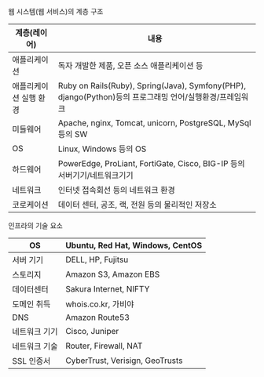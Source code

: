 웹 시스템(웹 서비스)의 계층 구조

| 계층(레이어)| 내용 |
| -- | -- |
| 애플리케이션| 독자 개발한 제품, 오픈 소스 애플리케이션 등 |
| 애플리케이션 실행 환경| Ruby on Rails(Ruby), Spring(Java), Symfony(PHP), django(Python)등의 프로그래밍 언어/실행환경/프레임워크 |
| 미들웨어 | Apache, nginx, Tomcat, unicorn, PostgreSQL, MySql 등의 SW |
| OS | Linux, Windows 등의 OS |
| 하드웨어 | PowerEdge, ProLiant, FortiGate, Cisco, BIG-IP 등의 서버기기/네트워크기기 |
| 네트워크 | 인터넷 접속회선 등의 네트워크 환경 | 
| 코로케이션 | 데이터 센터, 공조, 랙, 전원 등의 물리적인 저장소 |



인프라의 기술 요소

|OS|Ubuntu, Red Hat, Windows, CentOS|
| -- | -- |
|서버 기기|DELL, HP, Fujitsu|
|스토리지|Amazon S3, Amazon EBS|
|데이터센터|Sakura Internet, NIFTY|
|도메인 취득|whois.co.kr, 가비야|
|DNS|Amazon Route53|
|네트워크 기기|Cisco, Juniper|
|네트워크 기술|Router, Firewall, NAT|
|SSL 인증서|CyberTrust, Verisign, GeoTrusts|